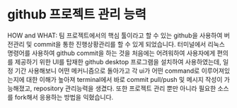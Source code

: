 # github 프로젝트 관리 능력

HOW and WHAT: 팀 프로젝트에서의 핵심 툴이라고 할 수 있는 github을 사용하여 버전관리 및 commit을 통한 진행상황관리를 할 수 있게 되었습니다. 터미널에서 리눅스 명령어를 사용하여 github commit을 하는 것을 처음에는 어려워하여 사용자에게 편의를 제공하기 위한 UI를 탑재한 github desktop 프로그램을 설치하여 사용하였는데, 일정 기간 사용해보니 어떤 메커니즘으로 돌아가고 각 ui가 어떤 command로 이루어져있는지에 대한 이해가 높아져 terminal에서 바로 commit pull/push 및 메시지 작성이 가능해졌고, repository 관리능력을 생겼다. 또한 프로젝트 관리 뿐만 아니라 필요한 소스를 fork해서 응용하는 방법을 익혔습니다.